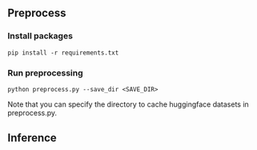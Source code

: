 ## Preprocess

### Install packages
`pip install -r requirements.txt`

### Run preprocessing
`python preprocess.py --save_dir <SAVE_DIR>` 

Note that you can specify the directory to cache huggingface datasets in preprocess.py.

## Inference


